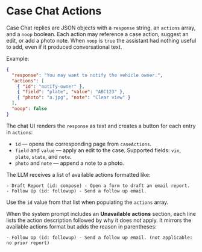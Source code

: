 # Case Chat Actions

Case Chat replies are JSON objects with a `response` string, an `actions` array, and a `noop` boolean. Each action may reference a case action, suggest an edit, or add a photo note. When `noop` is `true` the assistant had nothing useful to add, even if it produced conversational text.

Example:
```json
{
  "response": "You may want to notify the vehicle owner.",
  "actions": [
    { "id": "notify-owner" },
    { "field": "plate", "value": "ABC123" },
    { "photo": "a.jpg", "note": "Clear view" }
  ],
  "noop": false
}
```

The chat UI renders the `response` as text and creates a button for each entry in `actions`:

- `id` &mdash; opens the corresponding page from `caseActions`.
- `field` and `value` &mdash; apply an edit to the case. Supported fields:
  `vin`, `plate`, `state`, and `note`.
- `photo` and `note` &mdash; append a note to a photo.

The LLM receives a list of available actions formatted like:

```
- Draft Report (id: compose) - Open a form to draft an email report.
- Follow Up (id: followup) - Send a follow up email.
```

Use the `id` value from that list when populating the `actions` array.

When the system prompt includes an **Unavailable actions** section, each line
lists the action description followed by why it does not apply. It mirrors the
available actions format but adds the reason in parentheses:

```
- Follow Up (id: followup) - Send a follow up email. (not applicable: no prior report)
```
